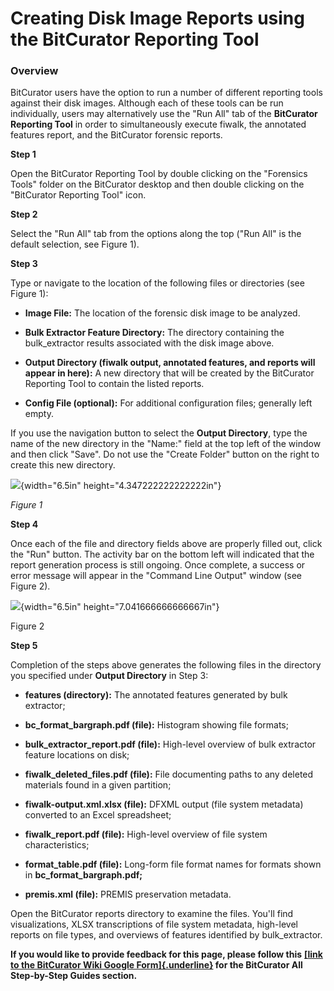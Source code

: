 # **Creating Disk Image Reports using the BitCurator Reporting Tool**

### **Overview**

BitCurator users have the option to run a number of different reporting
tools against their disk images. Although each of these tools can be run
individually, users may alternatively use the \"Run All\" tab of the
**BitCurator Reporting Tool** in order to simultaneously execute fiwalk,
the annotated features report, and the BitCurator forensic reports.

**Step 1**

Open the BitCurator Reporting Tool by double clicking on the \"Forensics
Tools\" folder on the BitCurator desktop and then double clicking on the
\"BitCurator Reporting Tool\" icon.

**Step 2**

Select the \"Run All\" tab from the options along the top (\"Run All\"
is the default selection, see Figure 1).

**Step 3**

Type or navigate to the location of the following files or directories
(see Figure 1):

-   **Image File:** The location of the forensic disk image to be
    analyzed.

-   **Bulk Extractor Feature Directory:** The directory containing the
    bulk_extractor results associated with the disk image above.

-   **Output Directory (fiwalk output, annotated features, and reports
    will appear in here):** A new directory that will be created by the
    BitCurator Reporting Tool to contain the listed reports.

-   **Config File (optional):** For additional configuration files;
    generally left empty.

If you use the navigation button to select the **Output Directory**,
type the name of the new directory in the \"Name:\" field at the top
left of the window and then click \"Save\". Do not use the \"Create
Folder\" button on the right to create this new directory.

![](./media/image1.png){width="6.5in" height="4.347222222222222in"}

*Figure 1*

**Step 4**

Once each of the file and directory fields above are properly filled
out, click the \"Run\" button. The activity bar on the bottom left will
indicated that the report generation process is still ongoing. Once
complete, a success or error message will appear in the \"Command Line
Output\" window (see Figure 2).

![](./media/image2.png){width="6.5in" height="7.041666666666667in"}

Figure 2

**Step 5**

Completion of the steps above generates the following files in the
directory you specified under **Output Directory** in Step 3:

-   **features (directory):** The annotated features generated by bulk
    extractor;

-   **bc_format_bargraph.pdf (file):** Histogram showing file formats;

-   **bulk_extractor_report.pdf (file):** High-level overview of bulk
    extractor feature locations on disk;

-   **fiwalk_deleted_files.pdf (file):** File documenting paths to any
    deleted materials found in a given partition;

-   **fiwalk-output.xml.xlsx (file):** DFXML output (file system
    metadata) converted to an Excel spreadsheet;

-   **fiwalk_report.pdf (file):** High-level overview of file system
    characteristics;

-   **format_table.pdf (file):** Long-form file format names for formats
    shown in **bc_format_bargraph.pdf;**

-   **premis.xml (file):** PREMIS preservation metadata.

Open the BitCurator reports directory to examine the files. You'll find
visualizations, XLSX transcriptions of file system metadata, high-level
reports on file types, and overviews of features identified by
bulk_extractor.

**If you would like to provide feedback for this page, please follow
this** **[[link to the BitCurator Wiki Google
Form]{.underline}](https://docs.google.com/forms/d/e/1FAIpQLSelmRx1VmgDEg3dU5_8cXZy9MZ5v8_sAl-Ur2nPFLAi6Lvu2w/viewform?usp=sf_link)
for the BitCurator All Step-by-Step Guides section.**
